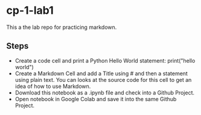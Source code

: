 # cp-1-lab1
This a the lab repo for practicing markdown.


## Steps

* Create a code cell and print a Python Hello World statement: print("hello world")
* Create a Markdown Cell and add a Title using # and then a statement using plain text. You can looks at the source code for this cell to get an idea of how to use Markdown.
* Download this notebook as a .ipynb file and check into a Github Project. 
* Open notebook in Google Colab and save it into the same Github Project. 
